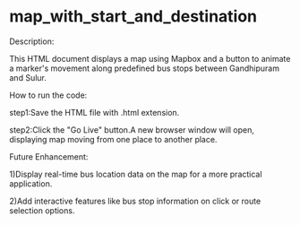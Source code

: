 # map_with_start_and_destination

Description:

This HTML document displays a map using Mapbox and a button to animate a marker's movement along predefined bus stops between Gandhipuram and Sulur.

How to run the code:

step1:Save the HTML file with .html extension.

step2:Click the "Go Live" button.A new browser window will open, displaying map moving from one place to another place.

Future Enhancement:

1)Display real-time bus location data on the map for a more practical application.

2)Add interactive features like bus stop information on click or route selection options.
